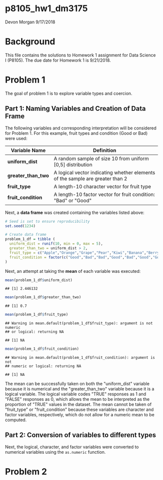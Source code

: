 p8105\_hw1\_dm3175
================
Devon Morgan
9/17/2018

Background
==========

This file contains the solutions to Homework 1 assignment for Data Science I (P8105). The due date for Homework 1 is 9/21/2018.

Problem 1
=========

The goal of problem 1 is to explore variable types and coercion.

Part 1: Naming Variables and Creation of Data Frame
---------------------------------------------------

The following variables and corresponding interpretation will be considered for Problem 1. For this example, fruit types and condition (Good or Bad) were used:

<table>
<colgroup>
<col width="21%" />
<col width="78%" />
</colgroup>
<thead>
<tr class="header">
<th>Variable Name</th>
<th>Definition</th>
</tr>
</thead>
<tbody>
<tr class="odd">
<td><strong>uniform_dist</strong></td>
<td>A random sample of size 10 from uniform [0,5] distribution</td>
</tr>
<tr class="even">
<td><strong>greater_than_two</strong></td>
<td>A logical vector indicating whether elements of the sample are greater than 2</td>
</tr>
<tr class="odd">
<td><strong>fruit_type</strong></td>
<td>A length-10 character vector for fruit type</td>
</tr>
<tr class="even">
<td><strong>fruit_condition</strong></td>
<td>A length-10 factor vector for fruit condition: &quot;Bad&quot; or &quot;Good&quot;</td>
</tr>
</tbody>
</table>

Next, a **data frame** was created containing the variables listed above:

``` r
# Seed is set to ensure reproducibility 
set.seed(1234)

# Create data frame 
problem_1_df = tibble (
  uniform_dist = runif(10, min = 0, max = 5),
  greater_than_two = uniform_dist > 2,
  fruit_type = c("Apple","Orange","Grape","Pear","Kiwi","Banana","Berry","Cherry","Peach","Mango"),
  fruit_condition = factor(c("Good","Bad","Bad","Good","Bad","Good","Good","Good","Good","Bad"))
)
```

Next, an attempt at taking the **mean** of each variable was executed:

``` r
mean(problem_1_df$uniform_dist)
```

    ## [1] 2.446132

``` r
mean(problem_1_df$greater_than_two)
```

    ## [1] 0.7

``` r
mean(problem_1_df$fruit_type)
```

    ## Warning in mean.default(problem_1_df$fruit_type): argument is not numeric
    ## or logical: returning NA

    ## [1] NA

``` r
mean(problem_1_df$fruit_condition)
```

    ## Warning in mean.default(problem_1_df$fruit_condition): argument is not
    ## numeric or logical: returning NA

    ## [1] NA

The mean can be successfully taken on both the "uniform\_dist" variable because it is numerical and the "greater\_than\_two" variable because it is a logical variable. The logical variable codes "TRUE" responses as 1 and "FALSE" responses as 0, which allows the mean to be interpreted as the proportion of "TRUE" values in the dataset. The mean cannot be taken of "fruit\_type" or "fruit\_condition" because these variables are character and factor variables, respectively, which do not allow for a numeric mean to be computed.

Part 2: Conversion of variables to different types
--------------------------------------------------

Next, the logical, character, and factor variables were converted to numerical variables using the `as.numeric` function.

Problem 2
=========
